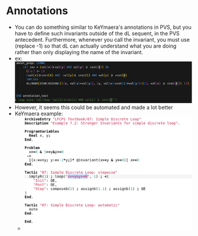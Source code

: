 Annotations
===========
- You can do something similar to KeYmaera's annotations in PVS, but you have to define such invariants outside of the dL sequent, in the PVS antecedent. Furthermore, whenever you call the invariant, you must use (replace -1) so that dL can actually understand what you are doing rather than only displaying the name of the invariant.
- ex: ![annotation in PVS](../assets/annotation.png)
- However, it seems this could be automated and made a lot better
- KeYmaera example:
  - ![loop annotations.png](../assets/loop_annotations.png)

